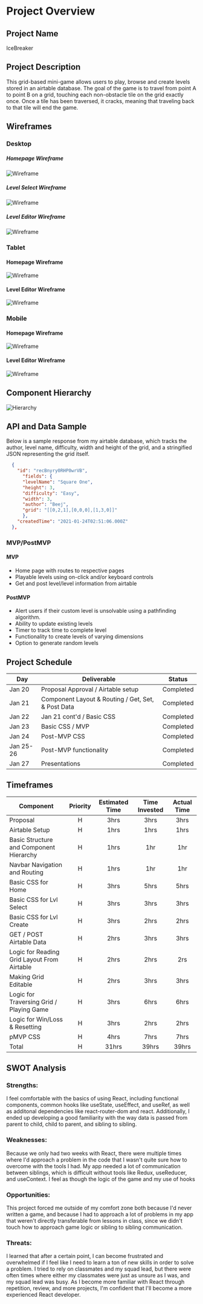 # Project Overview

## Project Name

IceBreaker

## Project Description

This grid-based mini-game allows users to play, browse and create levels stored in an airtable database. The goal of the game is to travel from point A to point B on a grid, touching each non-obstacle tile on the grid exactly once. Once a tile has been traversed, it cracks, meaning that traveling back to that tile will end the game.

## Wireframes

### Desktop

##### Homepage Wireframe

![Wireframe](./assets/homePage.png)

##### Level Select Wireframe

![Wireframe](./assets/levelSelect.png)

##### Level Editor Wireframe

![Wireframe](./assets/levelForm.png)

### Tablet

#### Homepage Wireframe

![Wireframe](./assets/tabletHome.png)

#### Level Editor Wireframe

![Wireframe](./assets/tabletEdit.png)

### Mobile

#### Homepage Wireframe

![Wireframe](./assets/mobileHome.png)

#### Level Editor Wireframe

![Wireframe](./assets/mobileEdit.png)

## Component Hierarchy

![Hierarchy](./assets/hierarchy.png)

## API and Data Sample

Below is a sample response from my airtable database, which tracks the author, level name, difficulty, width and height of the grid, and a stringified JSON representing the grid itself.

```json
  {
    "id": "recBnyry0RHP0wrVB",
      "fields": {
      "levelName": "Square One",
      "height": 3,
      "difficulty": "Easy",
      "width": 3,
      "author": "Beej",
      "grid": "[[0,2,1],[0,0,0],[1,3,0]]"
      },
    "createdTime": "2021-01-24T02:51:06.000Z"
  },
```

### MVP/PostMVP

#### MVP

- Home page with routes to respective pages
- Playable levels using on-click and/or keyboard controls
- Get and post level/level information from airtable

#### PostMVP

- Alert users if their custom level is unsolvable using a pathfinding algorithm.
- Ability to update existing levels
- Timer to track time to complete level
- Functionality to create levels of varying dimensions
- Option to generate random levels

## Project Schedule

| Day       | Deliverable                                        | Status      |
| --------- | -------------------------------------------------- | ----------- |
| Jan 20    | Proposal Approval / Airtable setup                 | Completed   |
| Jan 21    | Component Layout & Routing / Get, Set, & Post Data | Completed   |
| Jan 22    | Jan 21 cont'd / Basic CSS                          | Completed   |
| Jan 23    | Basic CSS / MVP                                    | Completed |
| Jan 24    | Post-MVP CSS                                       | Completed  |
| Jan 25-26 | Post-MVP functionality                             | Completed  |
| Jan 27    | Presentations                                      | Completed  |

## Timeframes

| Component                                     | Priority | Estimated Time | Time Invested | Actual Time |
| --------------------------------------------- | :------: | :------------: | :-----------: | :---------: |
| Proposal                                      |    H     |      3hrs      |     3hrs      |    3hrs     |
| Airtable Setup                                |    H     |      1hrs      |     1hrs      |    1hrs     |
| Basic Structure and Component Hierarchy       |    H     |      1hrs      |      1hr      |     1hr     |
| Navbar Navigation and Routing                 |    H     |      1hrs      |      1hr      |     1hr     |
| Basic CSS for Home                            |    H     |      3hrs      |        5hrs       |     5hrs        |
| Basic CSS for Lvl Select                      |    H     |      3hrs      |     3hrs      |    3hrs     |
| Basic CSS for Lvl Create                      |    H     |      3hrs      |      2hrs         |     2hrs        |
| GET / POST Airtable Data                      |    H     |      2hrs      |     3hrs      |    3hrs     |
| Logic for Reading Grid Layout From Airtable   |    H     |      2hrs      |        2hrs       |      2rs       |
| Making Grid Editable                          |    H     |      2hrs      |     3hrs      |    3hrs     |
| Logic for Traversing Grid / Playing Game      |    H     |      3hrs      |     6hrs      |    6hrs     |
| Logic for Win/Loss & Resetting                |    H     |      3hrs      |     2hrs      |    2hrs     |
| pMVP CSS                |    H     |      4hrs      |     7hrs      |    7hrs     |
| Total                                         |    H     |     31hrs      |       39hrs        |      39hrs       |

## SWOT Analysis

### Strengths:

I feel comfortable with the basics of using React, including functional components, common hooks like useState, useEffect, and useRef, as well as additonal dependencies like react-router-dom and react. Additionally, I ended up developing a good familiarity with the way data is passed from parent to child, child to parent, and sibling to sibling.

### Weaknesses:

Because we only had two weeks with React, there were multiple times where I'd approach a problem in the code that I wasn't quite sure how to overcome with the tools I had. My app needed a lot of communication between siblings, which is difficult without tools like Redux, useReducer, and useContext. I feel as though the logic of the game and my use of hooks 

### Opportunities:

This project forced me outside of my comfort zone both because I'd never written a game, and because I had to approach a lot of problems in my app that weren't directly transferable from lessons in class, since we didn't touch how to approach game logic or sibling to sibling communication.

### Threats:

I learned that after a certain point, I can become frustrated and overwhelmed if I feel like I need to learn a ton of new skills in order to solve a problem. I tried to rely on classmates and my squad lead, but there were often times where either my classmates were just as unsure as I was, and my squad lead was busy. As I become more familiar with React through repetition, review, and more projects, I'm confident that I'll become a more experienced React developer.
